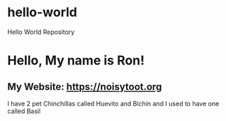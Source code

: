 # hello-world
Hello World Repository

# Hello, My name is Ron!
## My Website: https://noisytoot.org
I have 2 pet Chinchillas called Huevito and Bíchin and I used to have one called Basil

